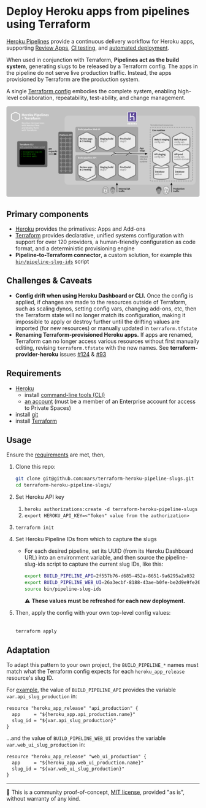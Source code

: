 # Deploy Heroku apps from pipelines using Terraform

[Heroku Pipelines](https://devcenter.heroku.com/articles/pipelines) provide a continuous delivery workflow for Heroku apps, supporting [Review Apps](https://devcenter.heroku.com/articles/github-integration-review-apps), [CI testing](https://devcenter.heroku.com/articles/heroku-ci), and [automated deployment](https://devcenter.heroku.com/articles/github-integration#automatic-deploys).

When used in conjunction with Terraform, **Pipelines act as the build system**, generating slugs to be released by a Terraform config. The apps in the pipeline do not serve live production traffic. Instead, the apps provisioned by Terraform are the production system.

A single [Terraform config](https://www.terraform.io/docs/configuration/index.html) embodies the complete system, enabling high-level collaboration, repeatability, test-ability, and change management.

![Diagram: Develop microservices with Heroku Flow and deploy them with Terraform](doc/terraform-heroku-flow-v02.png)

## Primary components

* [Heroku](https://www.heroku.com/home) provides the primatives: Apps and Add-ons
* [Terraform](https://terraform.io) provides declarative, unified systems configuration with support for over 120 providers, a human-friendly configuration as code format, and a deterministic provisioning engine
* **Pipeline-to-Terraform connector**, a custom solution, for example this [`bin/pipeline-slug-ids`](bin/pipeline-slug-ids) script

## Challenges & Caveats

* **Config drift when using Heroku Dashboard or CLI.** Once the config is applied, if changes are made to the resources outside of Terraform, such as scaling dynos, setting config vars, changing add-ons, etc, then the Terraform state will no longer match its configuration, making it impossible to apply or destroy further until the drifting values are imported (for new resources) or manually updated in `terraform.tfstate`
* **Renaming Terraform-provisioned Heroku apps.** If apps are renamed, Terraform can no longer access various resources without first manually editing, revising `terraform.tfstate` with the new names. See **terraform-provider-heroku** issues [#124](https://github.com/terraform-providers/terraform-provider-heroku/issues/124) & [#93](https://github.com/terraform-providers/terraform-provider-heroku/issues/93)

## Requirements

* [Heroku](https://www.heroku.com/home)
  * install [command-line tools (CLI)](https://toolbelt.heroku.com)
  * [an account](https://signup.heroku.com) (must be a member of an Enterprise account for access to Private Spaces)
* install [git](https://git-scm.com/book/en/v2/Getting-Started-Installing-Git)
* install [Terraform](https://terraform.io)

## Usage

Ensure the [requirements](#user-content-requirements) are met, then,

1. Clone this repo:

    ```bash
    git clone git@github.com:mars/terraform-heroku-pipeline-slugs.git
    cd terraform-heroku-pipeline-slugs/
    ```
2. Set Heroku API key
    1. `heroku authorizations:create -d terraform-heroku-pipeline-slugs`
    2. `export HEROKU_API_KEY=<"Token" value from the authorization>`
3. `terraform init`
4. Set Heroku Pipeline IDs from which to capture the slugs
    * For each desired pipeline, set its UUID (from its Heroku Dashboard URL)
      into an environment variable, and then source the pipeline-slug-ids
      script to capture the current slug IDs, like this:

      ```bash
      export BUILD_PIPELINE_API=2f557b76-d685-452a-8651-9a6295a2a032
      export BUILD_PIPELINE_WEB_UI=26a3ecbf-8188-43ae-b0fe-be2d9e9fe26f
      source bin/pipeline-slug-ids
      ```

      ⚠️ **These values must be refreshed for each new deployment.**
5. Then, apply the config with your own top-level config values:

    ```bash
    
    terraform apply
    ```

## Adaptation

To adapt this pattern to your own project, the `BUILD_PIPELINE_*` names must match
what the Terraform config expects for each `heroku_app_release` resource's slug ID.

For [example](env-production.tf#L18), the value of `BUILD_PIPELINE_API` provides the variable
`var.api_slug_production` in:

```hcl
resource "heroku_app_release" "api_production" {
  app     = "${heroku_app.api_production.name}"
  slug_id = "${var.api_slug_production}"
}
```

…and the value of `BUILD_PIPELINE_WEB_UI` provides the variable
`var.web_ui_slug_production` in:

```hcl
resource "heroku_app_release" "web_ui_production" {
  app     = "${heroku_app.web_ui_production.name}"
  slug_id = "${var.web_ui_slug_production}"
}
```

-----

🔬 This is a community proof-of-concept, [MIT license](LICENSE), provided "as is", without warranty of any kind.
